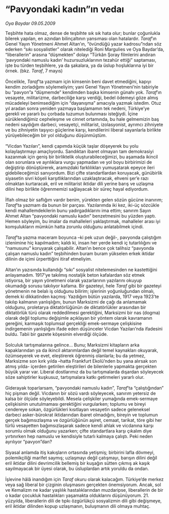 # “Pavyondaki kadın”ın vedaı

*Oya Baydar 09.05.2009*

<div class="taraf_structure_2col_1zq">
<div class="margen_n">



 <p>Teşbihte hata olmaz, dense de teşbihte sık sık hata olur; bunlar çoğunlukla bilerek yapılan, en azından bilinçaltının yansıması olan hatalardır. <i>Taraf</i>’ın Genel Yayın Yönetmeni Ahmet Altan’ın, “övündüğü yazar kadrosu”ndan söz ederken “sıkı sosyalistler” olarak nitelediği Roni Margulies ve Oya Baydar’da, “liberallerin” arasına “düşmekten” dolayı “Türkân Şoray filmlerini andıran ‘pavyondaki namuslu kadın’ huzursuzluklarının tezahür ettiği” saptaması, işte bu türden teşbihlere, ya da şakalara, ya da üslup hoşluklarına iyi bir örnek. (bkz. <i>Taraf</i>, 7 mayıs) <br/><br/>Öncelikle, <i>Taraf</i>’ta yazmam için kimsenin beni davet etmediğini, kapıyı kendim zorladığımı söylemeliyim; yani Genel Yayın Yönetmeni’nin tabiriyle bu “pavyon”a “düşmemde” kendimden başka kimsenin günahı yok. <i>Taraf</i>’ın vesayete, militarizme, darbeciliğe karşı verdiği, bedel ödemeyi göze almış mücadeleyi benimsediğim için “dayanışma” amacıyla yazmak istedim. Otuz yıl aradan sonra yeniden yazmaya başlamamın tek nedeni, Türkiye’ye gerekli ve yararlı bu çorbada tuzumun bulunması isteğiydi. İçine sürüklendiğimiz cepheleşme ve cinnet ortamında, bu hale gelmemizin baş nedeni saydığım darbeci, vesayetçi, militarist, izolasyonist, ayrımcı zihniyete ve bu zihniyetin taşıyıcı güçlerine karşı, kendilerini liberal sayanlarla birlikte yürüyebileceğim bir yol olduğunu düşünmüştüm. <br/><br/>“Vicdan Yazıları”, kendi çapımda küçük taşlar döşeyerek bu yolu kolaylaştırmayı amaçlıyordu. Sandıktan ibaret olmayan tam demokrasiyi kazanmak için geniş bir birliktelik oluşturabileceğimizi, bu aşamada ikincil olan sorunlara ve ayrılıklara vurgu yapmadan ve yol boyu birbirimizi de değiştirip dönüştürerek, aramızdaki farklılıkları yumuşatarak epeyce ileri gidebileceğimizi sanıyordum. Bizi çifte standartlardan koruyacak, günübirlik siyasetin sivri köşeli karşıtlıklarından uzaklaştıracak, ehveni şer’e razı olmaktan kurtaracak, eril ve militarist iktidar dili yerine barış ve uzlaşma dilini hep birlikte öğrenmemizi sağlayacak bir süreç hayal ediyordum. <br/><br/>İflah olmaz bir saflığım vardır benim, yürekten gelen sözün gücüne inanırım; <i>Taraf</i>’ta yazmam da bunun bir parçası. Yazılarımda iki kez, iki-üç sözcükle kendi mahallemdekilerin bunu yadırgadıklarını ima ettim; sanırım Sayın Ahmet Altan “pavyondaki namuslu kadın” benzetmesini bu yüzden yaptı. Hemen söyleyim, bu imalar da mahalleleri yaklaştırmak, mahalleler arası iyi komşulukların mümkün hatta zorunlu olduğunu anlatabilmek içindi.<i> <br/><br/>Taraf</i>’ta yazma maceram boyunca –ki pek uzun değil-, pavyonda çalıştığım izlenimine hiç kapılmadım; kaldı ki, insan her yerde kendi iç tutarlılığını ve “namusunu” koruyarak çalışabilir. Altan’ın bence çok talihsiz “pavyonda çalışan namuslu kadın” teşbihinden buram buram yükselen erkek iktidar dilinin de içimi ürperttiğini itiraf etmeliyim. <br/><br/>Altan’ın yazısında kullandığı “sıkı” sosyalist nitelemesinden ne kastettiğini anlayamadım. 1917’ye takılmış nostaljik beton kafalardan söz etmek istiyorsa, bir yayın yönetmeni olarak yazarlarının yazılarını okuyup okumadığı sorusu takılıyor kafama. Bir gazeteyi, hele <i>Taraf</i> gibi bir gazeteyi yönetmenin ne belalı iş olduğunu bilirim; işlerinin yoğunluğundan olmalı, demek ki dikkatinden kaçmış: Yazdığım bütün yazılarda, 1917 veya 1923’te takılıp kalmanın yanlışlığını, bunun Marksizmi de çağı da anlamamak olduğunu, proletarya diktatörlüğünün de diktatörlükler arasından bir diktatörlük türü olarak reddedilmesi gerektiğini, Marksizmi bir nas (dogma) olarak değil toplumu değişimle açıklayan bir yöntem olarak kavramanın gereğini, karmaşık toplumsal gerçekliği emek-sermaye çelişkisine indirgemenin yanlışlığını ifade eden düşünceler Vicdan Yazıları’nda ifadesini buldu. Tabii bir gazete köşesinin elverdiği ölçüde. <br/><br/>Solculuk tartışmalarına gelince... Bunu; Marksizmi kitapların arka kapaklarından ya da ikincil aktarımlardan değil temel kaynakları okuyarak, özümseyerek ve evet, eleştirerek öğrenmiş olanlarla; bu da yetmez, Marksizme son kırk yılda –hatta Frankfurt Ekolü’nden bu yana alırsak son atmış yılda- içerden getirilen eleştirileri de bilenlerle yapmakta gerçekten büyük yarar var. Liberal dostlarımız da bu tartışmalarda dışardan söyleyecek söze sahiptirler kuşkusuz, tartışmalara katkı getirmeleri yararlı olur. <br/><br/>Giderayak toparlarsam, “pavyondaki namuslu kadın”, <i>Taraf</i>’ta “çalıştığından” hiç pişman değil. Vicdanın bir sözü vardı söyleyecek, sanırım yetersiz de kalsa bir ölçüde söyleyebildi. Mesela çelişkiler yumağında emek-sermaye çelişkisinin unutulmaması gerektiğini vurgularken; toplumu ve bireyi cendereye sokan, özgürlükleri kısıtlayan vesayetin sadece geleneksel darbeci asker-bürokrat iktidarından ibaret olmadığını, bireyin ve toplumun gerçek bağımsızlaşma ve özgürlüğünün aşiret, cemaat, tarikat, töre gibi her türlü vesayetten bağımsızlaşarak sadece kendi ahlak ve vicdanına karşı sorumlu olmak olduğunu yazarken; çifte standartlara karşı çıkalım diye yırtınırken hep namuslu ve kendisiyle tutarlı kalmaya çalıştı. Peki neden ayrılıyor “pavyon”dan? <br/><br/>Siyasal anlamda itiş kakışların ortasında yetişmiş; birbirini lafla dövmeyi, polemikçiliği marifet saymış; uzlaşmayı değil çatışmayı, barışın dilini değil eril iktidar dilini devrimcilik bellemiş bir kuşağın sütten çıkmış ak kaşık sayılmayacak bir üyesi olarak, bu üsluplardan artık yoruldu da ondan. <br/><br/>İşlevine hâlâ inandığım için <i>Taraf</i> okuru olarak kalacağım. Türkiye’de merkez veya sağ liberal bir çizginin oluşmasını gerçekten önemsiyorum. Ancak, sol ve Kemalizm ne kadar yaşlılık hastalıklarından muzdaripse, liberallerin de bir o kadar çocukluk hastalıkları yaşamakta olduklarını düşünüyorum. 21. yüzyılda, liberallerin dili de tıpkı özgürlükçü sosyalizmin dili gibi değişmeye, eril iktidar dilinden kopup uzlaşmanın, buluşmanın dili olmaya muhtaç.</p>
<br/>
<br/>
<br/>



<br/>


<div id="taraf_not">
</div>

</div>


</div>
